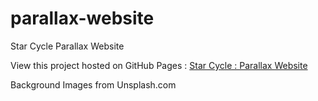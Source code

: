 # parallax-website
Star Cycle Parallax Website

View this project hosted on GitHub Pages : [Star Cycle : Parallax Website](https://safirangi.github.io/parallax-website/)

Background Images from Unsplash.com
